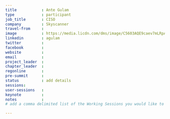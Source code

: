 ```yaml
---
title           : Ante Gulam
type            : participant
job_title       : CISO
company         : Skyscanner
travel-from     :
image           : https://media.licdn.com/dms/image/C5603AQE9caev7mLRpA/profile-displayphoto-shrink_800_800/0?e=1528390800&v=beta&t=11xWSOsv7AqdiltzKpR8CwUX4CAHZGeJlVhl1_92CT8
linkedin        : agulam
twitter         :
facebook        :
website         :
email           :
project_leader  :
chapter_leader  :
regonline       :
pre-summit      :
status          : add details
sessions:
user-sessions   :
keynote         :
notes           :
# add a comma delimited list of the Working Sessions you would like to attend in the meta above (use the session's title) e.g. sessions: Security Playbooks Diagrams, Hackathon Daily Sessions

---
```


<!-- put more details about participant here -->
